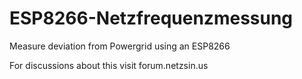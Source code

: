 # ESP8266-Netzfrequenzmessung
Measure deviation from Powergrid using an ESP8266

For discussions about this visit forum.netzsin.us

